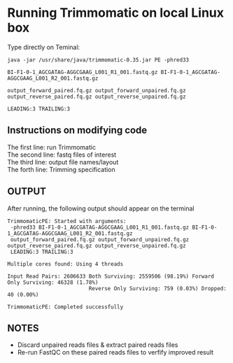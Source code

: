 # Running Trimmomatic on local Linux box
Type directly on Teminal:
```
java -jar /usr/share/java/trimmomatic-0.35.jar PE -phred33 

BI-F1-0-1_AGCGATAG-AGGCGAAG_L001_R1_001.fastq.gz BI-F1-0-1_AGCGATAG-AGGCGAAG_L001_R2_001.fastq.gz 

output_forward_paired.fq.gz output_forward_unpaired.fq.gz output_reverse_paired.fq.gz output_reverse_unpaired.fq.gz

LEADING:3 TRAILING:3
```
## Instructions on modifying code
The first line: run Trimmomatic <br/>
The second line: fastq files of interest<br/>
The third line: output file names/layout<br/>
The forth line: Trimming specification

## OUTPUT
After running, the following output should appear on the terminal
```
TrimmomaticPE: Started with arguments:
 -phred33 BI-F1-0-1_AGCGATAG-AGGCGAAG_L001_R1_001.fastq.gz BI-F1-0-1_AGCGATAG-AGGCGAAG_L001_R2_001.fastq.gz 
 output_forward_paired.fq.gz output_forward_unpaired.fq.gz output_reverse_paired.fq.gz output_reverse_unpaired.fq.gz 
 LEADING:3 TRAILING:3
 
Multiple cores found: Using 4 threads

Input Read Pairs: 2606633 Both Surviving: 2559506 (98.19%) Forward Only Surviving: 46328 (1.78%) 
                          Reverse Only Surviving: 759 (0.03%) Dropped: 40 (0.00%)
                          
TrimmomaticPE: Completed successfully
```
## NOTES
* Discard unpaired reads files & extract paired reads files
* Re-run FastQC on these paired reads files to verfify improved result
